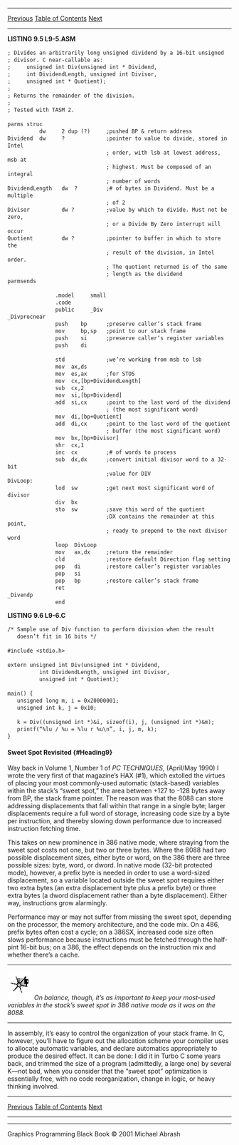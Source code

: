  ------------------------ --------------------------------- --------------------
  [Previous](09-05.html)   [Table of Contents](index.html)   [Next](09-07.html)
  ------------------------ --------------------------------- --------------------

**LISTING 9.5 L9-5.ASM**

    ; Divides an arbitrarily long unsigned dividend by a 16-bit unsigned
    ; divisor. C near-callable as:
    ;     unsigned int Div(unsigned int * Dividend,
    ;     int DividendLength, unsigned int Divisor,
    ;     unsigned int * Quotient);
    ;
    ; Returns the remainder of the division.
    ;
    ; Tested with TASM 2.

    parms struc
              dw     2 dup (?)     ;pushed BP & return address
    Dividend  dw     ?             ;pointer to value to divide, stored in Intel
                                   ; order, with lsb at lowest address, msb at
                                   ; highest. Must be composed of an integral
                                   ; number of words
    DividendLength   dw  ?         ;# of bytes in Dividend. Must be a multiple
                                   ; of 2
    Divisor          dw ?          ;value by which to divide. Must not be zero,
                                   ; or a Divide By Zero interrupt will occur
    Quotient         dw ?          ;pointer to buffer in which to store the
                                   ; result of the division, in Intel order.
                                   ; The quotient returned is of the same
                                   ; length as the dividend
    parmsends

                   .model     small
                   .code
                   public     _Div
    _Divprocnear
                   push    bp      ;preserve caller’s stack frame
                   mov     bp,sp   ;point to our stack frame
                   push    si      ;preserve caller’s register variables
                   push    di

                   std             ;we’re working from msb to lsb
                   mov  ax,ds
                   mov  es,ax      ;for STOS
                   mov  cx,[bp+DividendLength]
                   sub  cx,2
                   mov  si,[bp+Dividend]
                   add  si,cx      ;point to the last word of the dividend
                                   ; (the most significant word)
                   mov  di,[bp+Quotient]
                   add  di,cx      ;point to the last word of the quotient
                                   ; buffer (the most significant word)
                   mov  bx,[bp+Divisor]
                   shr  cx,1
                   inc  cx         ;# of words to process
                   sub  dx,dx      ;convert initial divisor word to a 32-bit
                                   ;value for DIV
    DivLoop:
                   lod  sw         ;get next most significant word of divisor
                   div  bx
                   sto  sw         ;save this word of the quotient
                                   ;DX contains the remainder at this point,
                                   ; ready to prepend to the next divisor word
                   loop  DivLoop
                   mov   ax,dx     ;return the remainder
                   cld             ;restore default Direction flag setting
                   pop   di        ;restore caller’s register variables
                   pop   si
                   pop   bp        ;restore caller’s stack frame
                   ret
    _Divendp
                   end

**LISTING 9.6 L9-6.C**

    /* Sample use of Div function to perform division when the result
       doesn’t fit in 16 bits */

    #include <stdio.h>

    extern unsigned int Div(unsigned int * Dividend,
              int DividendLength, unsigned int Divisor,
              unsigned int * Quotient);

    main() {
       unsigned long m, i = 0x20000001;
       unsigned int k, j = 0x10;

       k = Div((unsigned int *)&i, sizeof(i), j, (unsigned int *)&m);
       printf(“%lu / %u = %lu r %u\n”, i, j, m, k);
    }

#### Sweet Spot Revisited {#Heading9}

Way back in Volume 1, Number 1 of *PC TECHNIQUES*, (April/May 1990) I
wrote the very first of that magazine’s HAX (\#1), which extolled the
virtues of placing your most commonly-used automatic (stack-based)
variables within the stack’s “sweet spot,” the area between +127 to -128
bytes away from BP, the stack frame pointer. The reason was that the
8088 can store addressing displacements that fall within that range in a
single byte; larger displacements require a full word of storage,
increasing code size by a byte per instruction, and thereby slowing down
performance due to increased instruction fetching time.

This takes on new prominence in 386 native mode, where straying from the
sweet spot costs not one, but two or three bytes. Where the 8088 had two
possible displacement sizes, either byte or word, on the 386 there are
three possible sizes: byte, word, or dword. In native mode (32-bit
protected mode), however, a prefix byte is needed in order to use a
word-sized displacement, so a variable located outside the sweet spot
requires either two extra bytes (an extra displacement byte plus a
prefix byte) or three extra bytes (a dword displacement rather than a
byte displacement). Either way, instructions grow alarmingly.

Performance may or may not suffer from missing the sweet spot, depending
on the processor, the memory architecture, and the code mix. On a 486,
prefix bytes often cost a cycle; on a 386SX, increased code size often
slows performance because instructions must be fetched through the
half-pint 16-bit bus; on a 386, the effect depends on the instruction
mix and whether there’s a cache.

  ------------------- ----------------------------------------------------------------------------------------------------------------------------------------------
  ![](images/i.jpg)   *On balance, though, it’s as important to keep your most-used variables in the stack’s sweet spot in 386 native mode as it was on the 8088.*
  ------------------- ----------------------------------------------------------------------------------------------------------------------------------------------

In assembly, it’s easy to control the organization of your stack frame.
In C, however, you’ll have to figure out the allocation scheme your
compiler uses to allocate automatic variables, and declare automatics
appropriately to produce the desired effect. It can be done: I did it in
Turbo C some years back, and trimmed the size of a program (admittedly,
a large one) by several K—not bad, when you consider that the “sweet
spot” optimization is essentially free, with no code reorganization,
change in logic, or heavy thinking involved.

  ------------------------ --------------------------------- --------------------
  [Previous](09-05.html)   [Table of Contents](index.html)   [Next](09-07.html)
  ------------------------ --------------------------------- --------------------

* * * * *

Graphics Programming Black Book © 2001 Michael Abrash
